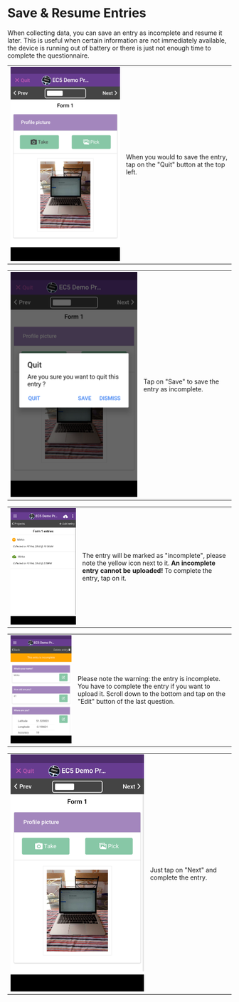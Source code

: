 # Save & Resume Entries

When collecting data, you can save an entry as incomplete and resume it later. This is useful when certain information are not immediately available, the device is running out of battery or there is just not enough time to complete the questionnaire.

|                                           |                                                                             |
| ----------------------------------------- | --------------------------------------------------------------------------- |
| ![](../.gitbook/assets/save-resume-1.png) | When you would to save the entry, tap on the "Quit" button at the top left. |

|                                           |                                                |
| ----------------------------------------- | ---------------------------------------------- |
| ![](../.gitbook/assets/save-resume-2.png) | Tap on "Save" to save the entry as incomplete. |

|                                           |                                                                                                                                                                 |
| ----------------------------------------- | --------------------------------------------------------------------------------------------------------------------------------------------------------------- |
| ![](../.gitbook/assets/save-resume-3.png) | The entry will be marked as "incomplete", please note the yellow icon next to it. **An incomplete entry cannot be uploaded!** To complete the entry, tap on it. |

|                                           |                                                                                                                                                                                         |
| ----------------------------------------- | --------------------------------------------------------------------------------------------------------------------------------------------------------------------------------------- |
| ![](../.gitbook/assets/save-resume-4.png) | Please note the warning: the entry is incomplete. You have to complete the entry if you want to upload it. Scroll down to the bottom and tap on the "Edit" button of the last question. |

|                                           |                                            |
| ----------------------------------------- | ------------------------------------------ |
| ![](../.gitbook/assets/save-resume-6.png) | Just tap on "Next" and complete the entry. |
